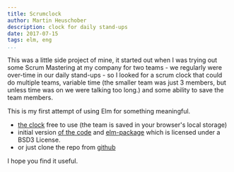 ```yaml
---
title: Scrumclock
author: Martin Heuschober
description: clock for daily stand-ups
date: 2017-07-15
tags: elm, eng
...
```


This was a little side project of mine, it started out when I was trying out
some Scrum Mastering at my company for two teams - we regularly were over-time
in our daily stand-ups - so I looked for a scrum clock that could do multiple
teams, variable time (the smaller team was just 3 members, but unless time was
on we were talking too long.) and some ability to save the team members.

This is my first attempt of using Elm for something meaningful.

 - [the clock](./app.html) free to use (the team is saved in your browser's
   local storage)
 - initial version [of the code](./src/Main.elm) and [elm-package](./elm-package.json) which is
   licensed under a BSD3 License.
 - or just clone the repo from [github](https://github.com/epsilonhalbe/scrumclock)

I hope you find it useful.

